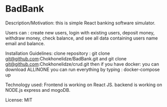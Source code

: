 # BadBank
Description/Motivation:
this is simple React banking software simulator.

Users can :
create new users,
login with existing users,
deposit money,
withdraw money,
check balance,
and see all data containing users name email and balance.

Installation Guidelines: 
clone repository : 
git clone git@github.com:Chokhonelidze/BadBank.git
and 
git clone git@github.com:Chokhonelidze/crud.git
then if you have docker: 
you can download ALLINONE
you can run everything by typing :
docker-compose up 

Technology used:
Frontend is working on React JS.
backend is working on NODE.js express and mogoDB.

License: MIT